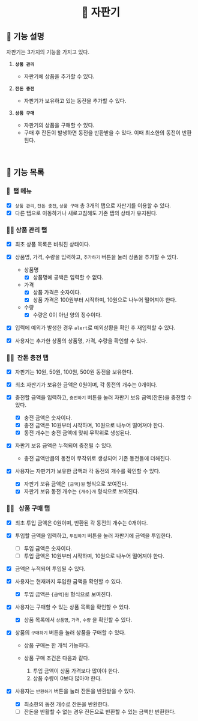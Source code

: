 <h1 align="middle">🥤&nbsp;자판기</h1>

## 👀 기능 설명

자판기는 3가지의 기능을 가지고 있다.

1.  **`상품 관리`**

    - 자판기에 상품을 추가할 수 있다.

2.  **`잔돈 충전`**
    - 자판기가 보유하고 있는 동전을 추가할 수 있다.
3.  **`상품 구매`**
    - 자판기의 상품을 구매할 수 있다.
    - 구매 후 잔돈이 발생하면 동전을 반환받을 수 있다.
      이때 최소한의 동전이 반환된다.

<br>

## 📃 기능 목록

### 👀 &nbsp;탭 메뉴

- [x] `상품 관리`, `잔돈 충전`, `상품 구매` 총 3개의 탭으로 자판기를 이용할 수 있다.
- [x] 다른 탭으로 이동하거나 새로고침해도 기존 탭의 상태가 유지된다.

### ☝🏻&nbsp;상품 관리 탭

- [x] 최초 상품 목록은 비워진 상태이다.

- [x] 상품명, 가격, 수량을 입력하고, `추가하기` 버튼을 눌러 상품을 추가할 수 있다.

  - 상품명
    - [x] 상품명에 공백은 입력할 수 없다.
  - 가격
    - [x] 상품 가격은 숫자이다.
    - [x] 상품 가격은 100원부터 시작하며, 10원으로 나누어 떨어져야 한다.
  - 수량
    - [x] 수량은 0이 아닌 양의 정수이다.

- [x] 입력에 예외가 발생한 경우 `alert`로 예외상황을 확인 후 재입력할 수 있다.

- [x] 사용자는 추가한 상품의 상품명, 가격, 수량을 확인할 수 있다.

### ✌🏻&nbsp; 잔돈 충전 탭

- [x] 자판기는 10원, 50원, 100원, 500원 동전을 보유한다.
- [x] 최초 자판기가 보유한 금액은 0원이며, 각 동전의 개수는 0개이다.
- [x] 충전할 금액을 입력하고, `충전하기` 버튼을 눌러 자판기 보유 금액(잔돈)을 충전할 수 있다.
  - [x] 충전 금액은 숫자이다.
  - [x] 충전 금액은 10원부터 시작하며, 10원으로 나누어 떨어져야 한다.
  - [x] 동전 개수는 충전 금액에 맞춰 무작위로 생성된다.
- [x] 자판기 보유 금액은 누적되어 충전될 수 있다.

  - 충전 금액만큼의 동전이 무작위로 생성되어 기존 동전들에 더해진다.

- [x] 사용자는 자판기가 보유한 금액과 각 동전의 개수를 확인할 수 있다.
  - [x] 자판기 보유 금액은 `{금액}원` 형식으로 보여진다.
  - [x] 자판기 보유 동전 개수는 `{개수}개` 형식으로 보여진다.

### 🤟🏻 &nbsp; 상품 구매 탭

- [x] 최초 투입 금액은 0원이며, 반환된 각 동전의 개수는 0개이다.

- [x] 투입할 금액을 입력하고, `투입하기` 버튼을 눌러 자판기에 금액을 투입한다.
  - [ ] 투입 금액은 숫자이다.
  - [ ] 투입 금액은 10원부터 시작하며, 10원으로 나누어 떨어져야 한다.
- [x] 금액은 누적되어 투입될 수 있다.
- [x] 사용자는 현재까지 투입한 금액을 확인할 수 있다.
  - [x] 투입 금액은 `{금액}원` 형식으로 보여진다.
- [x] 사용자는 구매할 수 있는 상품 목록을 확인할 수 있다.
  - [x] 상품 목록에서 `상품명`, `가격`, `수량` 을 확인할 수 있다.
- [x] 상품의 `구매하기` 버튼을 눌러 상품을 구매할 수 있다.

  - 상품 구매는 한 개씩 가능하다.
  - 상품 구매 조건은 다음과 같다.

    1. 투입 금액이 상품 가격보다 많아야 한다.
    2. 상품 수량이 0보다 많아야 한다.

- [x] 사용자는 `반환하기` 버튼을 눌러 잔돈을 반환받을 수 있다.
  - [x] 최소한의 동전 개수로 잔돈을 반환한다.
  - [ ] 잔돈을 반활할 수 없는 경우 잔돈으로 반환할 수 있는 금액만 반환한다.
